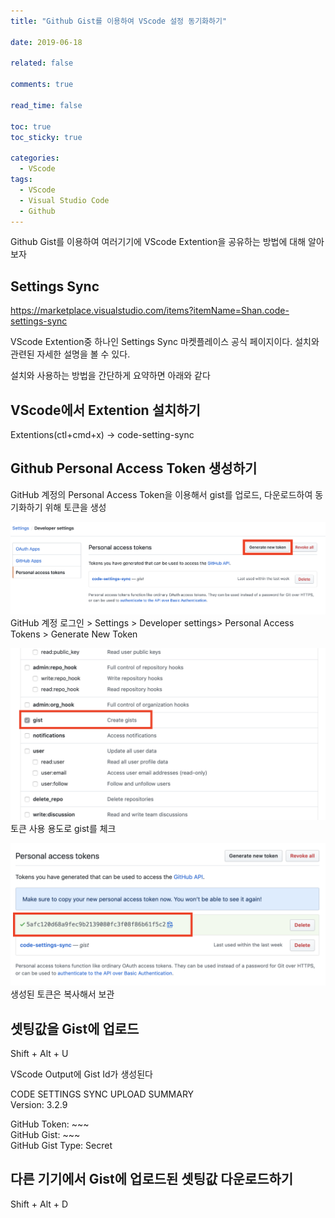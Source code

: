 ```yaml
---
title: "Github Gist를 이용하여 VScode 설정 동기화하기"

date: 2019-06-18

related: false

comments: true

read_time: false

toc: true
toc_sticky: true

categories:
  - VScode
tags:
  - VScode
  - Visual Studio Code
  - Github
---
```


Github Gist를 이용하여 여러기기에 VScode Extention을 공유하는 방법에 대해 알아보자

## Settings Sync

<https://marketplace.visualstudio.com/items?itemName=Shan.code-settings-sync>

VScode Extention중 하나인 Settings Sync 마켓플레이스 공식 페이지이다. 설치와 관련된 자세한 설명을 볼 수 있다.

설치와 사용하는 방법을 간단하게 요약하면 아래와 같다

## VScode에서 Extention 설치하기

Extentions(ctl+cmd+x) -> code-setting-sync

## Github Personal Access Token 생성하기

GitHub 계정의 Personal Access Token을 이용해서 gist를 업로드, 다운로드하여 동기화하기 위해 토큰을 생성

![generate new token](/assets/images/gist_1.png)
GitHub 계정 로그인 > Settings > Developer settings> Personal Access Tokens > Generate New Token

![check gist](/assets/images/gist_2.png)
토큰 사용 용도로 gist를 체크

![generated new token](/assets/images/gist_3.png)
생성된 토큰은 복사해서 보관

## 셋팅값을 Gist에 업로드

Shift + Alt + U

VScode Output에 Gist Id가 생성된다

CODE SETTINGS SYNC UPLOAD SUMMARY  
Version: 3.2.9

GitHub Token: ~~~  
GitHub Gist: ~~~  
GitHub Gist Type: Secret

## 다른 기기에서 Gist에 업로드된 셋팅값 다운로드하기

Shift + Alt + D
